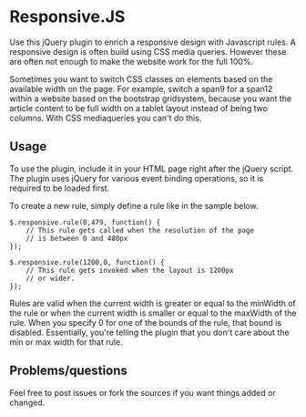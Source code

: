 Responsive.JS
============

Use this jQuery plugin to enrich a responsive design with Javascript rules.
A responsive design is often build using CSS media queries. However these are 
often not enough to make the website work for the full 100%.

Sometimes you want to switch CSS classes on elements based on the available
width on the page. For example, switch a span9 for a span12 within a website
based on the bootstrap gridsystem, because you want the article content to be
full width on a tablet layout instead of being two columns. With CSS 
mediaqueries you can't do this.

Usage
-------------
To use the plugin, include it in your HTML page right after the jQuery script.
The plugin uses jQuery for various event binding operations, so it is required
to be loaded first.

To create a new rule, simply define a rule like in the sample below.

    $.responsive.rule(0,479, function() {
        // This rule gets called when the resolution of the page
        // is between 0 and 480px
    });
    
    $.responsive.rule(1200,0, function() {
        // This rule gets invoked when the layout is 1200px
        // or wider.
    });
    
Rules are valid when the current width is greater or equal to the minWidth of
the rule or when the current width is smaller or equal to the maxWidth of the 
rule. When you specify 0 for one of the bounds of the rule, that bound is 
disabled. Essentially, you're telling the plugin that you don't care about the
min or max width for that rule.

Problems/questions
---------------------
Feel free to post issues or fork the sources if you want things added or 
changed.